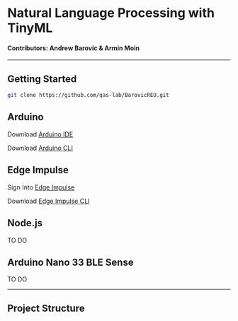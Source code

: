 # Natural Language Processing with TinyML
#### Contributors: Andrew Barovic & Armin Moin
------------
## Getting Started
```bash
git clone https://github.com/qas-lab/BarovicREU.git
```
## Arduino
Download [Arduino IDE](https://www.arduino.cc/en/software)

Download [Arduino CLI](https://arduino.github.io/arduino-cli/1.0/installation/)
## Edge Impulse
Sign Into [Edge Impulse](https://edgeimpulse.com/)

Download [Edge Impulse CLI](https://docs.edgeimpulse.com/docs/tools/edge-impulse-cli/cli-installation)
## Node.js
TO DO
## Arduino Nano 33 BLE Sense
TO DO

----------
## Project Structure
```.

```
